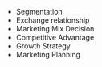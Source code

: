 * Segmentation
* Exchange relationship
* Marketing Mix Decision
* Competitive Advantage
* Growth Strategy
* Marketing Planning